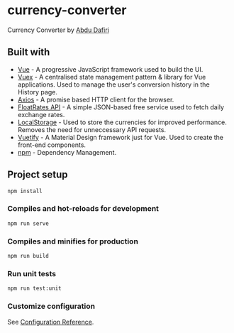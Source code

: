 # currency-converter

Currency Converter by [Abdu Dafiri](https://github.com/ADafiri)

## Built with

* [Vue](https://vuejs.org/) - A progressive JavaScript framework used to build the UI.
* [Vuex](https://vuex.vuejs.org/) - A centralised state management pattern & library for Vue applications. Used to manage the user's conversion history in the History page.
* [Axios](https://github.com/axios/axios) - A promise based HTTP client for the browser.
* [FloatRates API](http://www.floatrates.com/) - A simple JSON-based free service used to fetch daily exchange rates.
* [LocalStorage](https://developer.mozilla.org/en-US/docs/Web/API/Window/localStorage) - Used to store the currencies for improved performance. Removes the need for unneccessary API requests.
* [Vuetify](https://vuetifyjs.com/en/) - A Material Design framework just for Vue. Used to create the front-end components.
* [npm](https://www.npmjs.com/) - Dependency Management.


## Project setup
```
npm install
```

### Compiles and hot-reloads for development
```
npm run serve
```

### Compiles and minifies for production
```
npm run build
```

### Run unit tests
```
npm run test:unit
```

### Customize configuration
See [Configuration Reference](https://cli.vuejs.org/config/).
